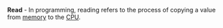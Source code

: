 **Read** - In programming, reading refers to the process of copying a value from [memory](/docs/Resources/Definitions/Memory) to the [CPU](docs/Resources/Definitions/CPU.md).
